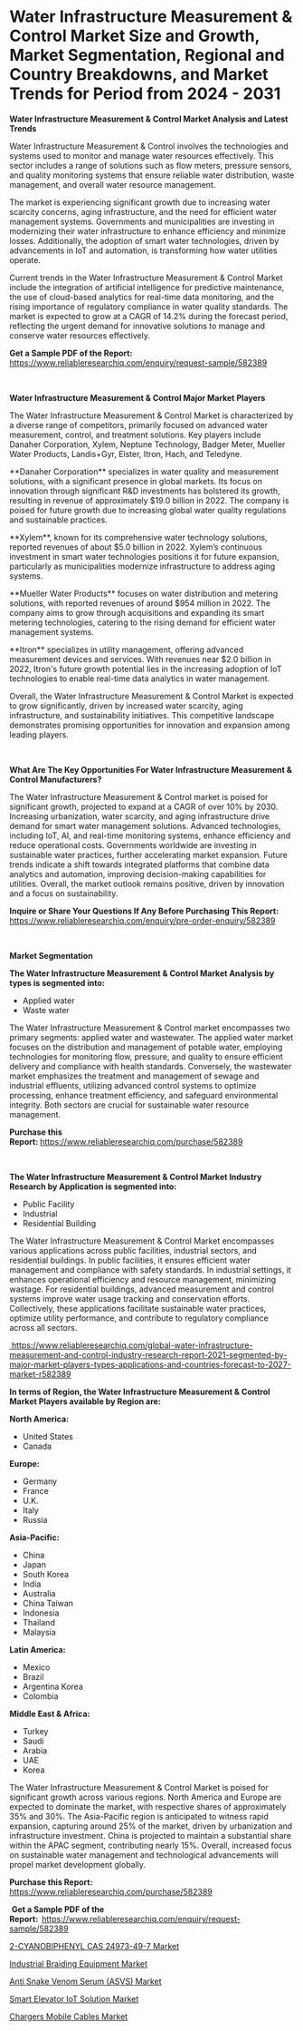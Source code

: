 <p><h1>Water Infrastructure Measurement & Control Market Size and Growth, Market Segmentation, Regional and Country Breakdowns, and Market Trends for Period from 2024 -  2031</h1></p><p><strong>Water Infrastructure Measurement & Control Market Analysis and Latest Trends</strong></p>
<p><p>Water Infrastructure Measurement & Control involves the technologies and systems used to monitor and manage water resources effectively. This sector includes a range of solutions such as flow meters, pressure sensors, and quality monitoring systems that ensure reliable water distribution, waste management, and overall water resource management. </p><p>The market is experiencing significant growth due to increasing water scarcity concerns, aging infrastructure, and the need for efficient water management systems. Governments and municipalities are investing in modernizing their water infrastructure to enhance efficiency and minimize losses. Additionally, the adoption of smart water technologies, driven by advancements in IoT and automation, is transforming how water utilities operate.</p><p>Current trends in the Water Infrastructure Measurement & Control Market include the integration of artificial intelligence for predictive maintenance, the use of cloud-based analytics for real-time data monitoring, and the rising importance of regulatory compliance in water quality standards. The market is expected to grow at a CAGR of 14.2% during the forecast period, reflecting the urgent demand for innovative solutions to manage and conserve water resources effectively.</p></p>
<p><strong>Get a Sample PDF of the Report:&nbsp;</strong> <a href="https://www.reliableresearchiq.com/enquiry/request-sample/582389?utm_campaign=1123&utm_medium=2&utm_source=Github&utm_content=ia&utm_term=08122024&utm_id=water-infrastructure-measurement-control">https://www.reliableresearchiq.com/enquiry/request-sample/582389</a></p>
<p>&nbsp;</p>
<p><strong>Water Infrastructure Measurement & Control Major Market Players</strong></p>
<p><p>The Water Infrastructure Measurement & Control Market is characterized by a diverse range of competitors, primarily focused on advanced water measurement, control, and treatment solutions. Key players include Danaher Corporation, Xylem, Neptune Technology, Badger Meter, Mueller Water Products, Landis+Gyr, Elster, Itron, Hach, and Teledyne.</p><p>**Danaher Corporation** specializes in water quality and measurement solutions, with a significant presence in global markets. Its focus on innovation through significant R&D investments has bolstered its growth, resulting in revenue of approximately $19.0 billion in 2022. The company is poised for future growth due to increasing global water quality regulations and sustainable practices.</p><p>**Xylem**, known for its comprehensive water technology solutions, reported revenues of about $5.0 billion in 2022. Xylem’s continuous investment in smart water technologies positions it for future expansion, particularly as municipalities modernize infrastructure to address aging systems.</p><p>**Mueller Water Products** focuses on water distribution and metering solutions, with reported revenues of around $954 million in 2022. The company aims to grow through acquisitions and expanding its smart metering technologies, catering to the rising demand for efficient water management systems.</p><p>**Itron** specializes in utility management, offering advanced measurement devices and services. With revenues near $2.0 billion in 2022, Itron's future growth potential lies in the increasing adoption of IoT technologies to enable real-time data analytics in water management.</p><p>Overall, the Water Infrastructure Measurement & Control Market is expected to grow significantly, driven by increased water scarcity, aging infrastructure, and sustainability initiatives. This competitive landscape demonstrates promising opportunities for innovation and expansion among leading players.</p></p>
<p>&nbsp;</p>
<p><strong>What Are The Key Opportunities For Water Infrastructure Measurement & Control Manufacturers?</strong></p>
<p><p>The Water Infrastructure Measurement & Control market is poised for significant growth, projected to expand at a CAGR of over 10% by 2030. Increasing urbanization, water scarcity, and aging infrastructure drive demand for smart water management solutions. Advanced technologies, including IoT, AI, and real-time monitoring systems, enhance efficiency and reduce operational costs. Governments worldwide are investing in sustainable water practices, further accelerating market expansion. Future trends indicate a shift towards integrated platforms that combine data analytics and automation, improving decision-making capabilities for utilities. Overall, the market outlook remains positive, driven by innovation and a focus on sustainability.</p></p>
<p><strong>Inquire or Share Your Questions If Any Before Purchasing This Report:</strong> <a href="https://www.reliableresearchiq.com/enquiry/pre-order-enquiry/582389?utm_campaign=1123&utm_medium=2&utm_source=Github&utm_content=ia&utm_term=08122024&utm_id=water-infrastructure-measurement-control">https://www.reliableresearchiq.com/enquiry/pre-order-enquiry/582389</a></p>
<p>&nbsp;</p>
<p><strong>Market Segmentation</strong></p>
<p><strong>The Water Infrastructure Measurement & Control Market Analysis by types is segmented into:</strong></p>
<p><ul><li>Applied water</li><li>Waste water</li></ul></p>
<p><p>The Water Infrastructure Measurement & Control market encompasses two primary segments: applied water and wastewater. The applied water market focuses on the distribution and management of potable water, employing technologies for monitoring flow, pressure, and quality to ensure efficient delivery and compliance with health standards. Conversely, the wastewater market emphasizes the treatment and management of sewage and industrial effluents, utilizing advanced control systems to optimize processing, enhance treatment efficiency, and safeguard environmental integrity. Both sectors are crucial for sustainable water resource management.</p></p>
<p><strong>Purchase this Report:&nbsp;</strong><a href="https://www.reliableresearchiq.com/purchase/582389?utm_campaign=1123&utm_medium=2&utm_source=Github&utm_content=ia&utm_term=08122024&utm_id=water-infrastructure-measurement-control">https://www.reliableresearchiq.com/purchase/582389</a></p>
<p>&nbsp;</p>
<p><strong>The Water Infrastructure Measurement & Control Market Industry Research by Application is segmented into:</strong></p>
<p><ul><li>Public Facility</li><li>Industrial</li><li>Residential Building</li></ul></p>
<p><p>The Water Infrastructure Measurement & Control Market encompasses various applications across public facilities, industrial sectors, and residential buildings. In public facilities, it ensures efficient water management and compliance with safety standards. In industrial settings, it enhances operational efficiency and resource management, minimizing wastage. For residential buildings, advanced measurement and control systems improve water usage tracking and conservation efforts. Collectively, these applications facilitate sustainable water practices, optimize utility performance, and contribute to regulatory compliance across all sectors.</p></p>
<p><a href="https://www.reliableresearchiq.com/global-water-infrastructure-measurement-and-control-industry-research-report-2021-segmented-by-major-market-players-types-applications-and-countries-forecast-to-2027-market-r582389?utm_campaign=1123&utm_medium=2&utm_source=Github&utm_content=ia&utm_term=08122024&utm_id=water-infrastructure-measurement-control">&nbsp;https://www.reliableresearchiq.com/global-water-infrastructure-measurement-and-control-industry-research-report-2021-segmented-by-major-market-players-types-applications-and-countries-forecast-to-2027-market-r582389</a></p>
<p><strong>In terms of Region, the Water Infrastructure Measurement & Control Market Players available by Region are:</strong></p>
<p>
    <p> <strong> North America: </strong>
        <ul>
            <li>United States</li>
            <li>Canada</li>
        </ul>
        </p> 
    <p> <strong> Europe: </strong>
        <ul>
            <li>Germany</li>
            <li>France</li>
            <li>U.K.</li>
            <li>Italy</li>
            <li>Russia</li>
        </ul>
        </p> 
    <p> <strong> Asia-Pacific: </strong>
        <ul>
            <li>China</li>
            <li>Japan</li>
            <li>South Korea</li>
            <li>India</li>
            <li>Australia</li>
            <li>China Taiwan</li>
            <li>Indonesia</li>
            <li>Thailand</li>
            <li>Malaysia</li>
        </ul>
        </p> 
    <p> <strong> Latin America: </strong>
        <ul>
            <li>Mexico</li>
            <li>Brazil</li>
            <li>Argentina Korea</li>
            <li>Colombia</li>
        </ul>
        </p> 
    <p> <strong> Middle East & Africa: </strong>
        <ul>
            <li>Turkey</li>
            <li>Saudi</li>
            <li>Arabia</li>
            <li>UAE</li>
            <li>Korea</li>
        </ul>
    </p>
    </p>
<p><p>The Water Infrastructure Measurement & Control Market is poised for significant growth across various regions. North America and Europe are expected to dominate the market, with respective shares of approximately 35% and 30%. The Asia-Pacific region is anticipated to witness rapid expansion, capturing around 25% of the market, driven by urbanization and infrastructure investment. China is projected to maintain a substantial share within the APAC segment, contributing nearly 15%. Overall, increased focus on sustainable water management and technological advancements will propel market development globally.</p></p>
<p><strong>Purchase this Report: </strong><a href="https://www.reliableresearchiq.com/purchase/582389?utm_campaign=1123&utm_medium=2&utm_source=Github&utm_content=ia&utm_term=08122024&utm_id=water-infrastructure-measurement-control">https://www.reliableresearchiq.com/purchase/582389</a></p>
<p>&nbsp;<strong>Get a Sample PDF of the Report:&nbsp;&nbsp;</strong><a href="https://www.reliableresearchiq.com/enquiry/request-sample/582389?utm_campaign=1123&utm_medium=2&utm_source=Github&utm_content=ia&utm_term=08122024&utm_id=water-infrastructure-measurement-control">https://www.reliableresearchiq.com/enquiry/request-sample/582389</a></p>
<p><strong></strong></p>
<p><p><a href="https://github.com/dierdrecrichton210/Market-Research-Report-List-1/blob/main/2-cyanobiphenyl-cas-24973-49-7-market.md?utm_campaign=1123&utm_medium=2&utm_source=Github&utm_content=ia&utm_term=08122024&utm_id=water-infrastructure-measurement-control">2-CYANOBIPHENYL CAS 24973-49-7 Market</a></p><p><a href="https://www.linkedin.com/pulse/industrial-braiding-equipment-market-research-2024-2031-yhwec?utm_campaign=1123&utm_medium=2&utm_source=Github&utm_content=ia&utm_term=08122024&utm_id=water-infrastructure-measurement-control">Industrial Braiding Equipment Market</a></p><p><a href="https://www.linkedin.com/pulse/compreh-proposis-fbaif?utm_campaign=1123&utm_medium=2&utm_source=Github&utm_content=ia&utm_term=08122024&utm_id=water-infrastructure-measurement-control">Anti Snake Venom Serum (ASVS) Market</a></p><p><a href="https://www.linkedin.com/pulse/smart-elevator-iot-solution-market-size-expected-grow-23kue?utm_campaign=1123&utm_medium=2&utm_source=Github&utm_content=ia&utm_term=08122024&utm_id=water-infrastructure-measurement-control">Smart Elevator IoT Solution Market</a></p><p><a href="https://www.linkedin.com/pulse/research-report-value-market-segmentation-share-analysis-chargers-yfv6e?utm_campaign=1123&utm_medium=2&utm_source=Github&utm_content=ia&utm_term=08122024&utm_id=water-infrastructure-measurement-control">Chargers Mobile Cables Market</a></p></p>